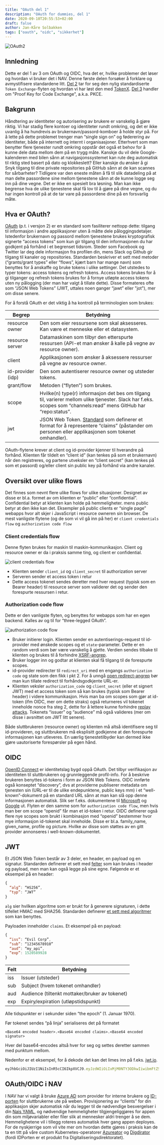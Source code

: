 ```yaml
---
title: "OAuth del 1"
description: "OAuth for dummies, del 1"
date: 2020-09-10T20:55:53+02:00
draft: false
author: Jan-Kåre Solbakken
tags: ["oauth", "oidc", "sikkerhet"]
---
```


![OAuth2](/blog/images/oauth2.png) 

## Innledning

Dette er del 1 av 3 om OAuth og OIDC, hva det er, hvilke problemer det løser og hvordan vi bruker det i NAV. Denne første delen forsøker å forklare og avmystifisere standardene litt. [Del 2](/blog/posts/oauth2) tar for seg den nylig standardiserte `Token Exchange`-flyten og hvordan vi har løst den med [TokenX](https://doc.nais.io/security/auth/tokenx/). [Del 3](/blog/posts/oauth-del3-pkce) handler om "Proof Key for Code Exchange", a.k.a. PKCE.

## Bakgrunn

Håndtering av identiteter og autorisering av brukere er vanskelig å gjøre riktig. Vi har stadig flere kontoer og identiteter rundt omkring, og det er ikke uvanlig å ha hundrevis av brukernavn/passord-komboer å holde styr på. For å lette på dette problemet trenger man “single sign on” og føderering av identiteter, både på internett og internt i organisasjoner. Etterhvert som man benytter flere tjenester rundt omkring oppstår det også et behov for å kunne dele data mellom dem på en trygg måte. Kanskje du vil dele Google-kalenderen med bilen sånn at navigasjonssystemet kan rute deg automatisk til riktig sted basert på dato og klokkeslett? Eller kanskje du ønsker å gi Snyk tilgang til dine private repositories på GitHub sånn at de kan scannes for sårbarheter? Tidligere var den eneste måten å få til slik datadeling på at man delte passordene sine mellom tjenestene sånn at de kunne logge seg inn på dine vegne. Det er ikke en spesielt bra løsning. Man kan ikke begrense hva de ulike tjenestene skal få lov til å gjøre på dine vegne, og du har ingen kontroll på at de tar vare på passordene dine på en forsvarlig måte.

## Hva er OAuth?

[OAuth](https://oauth.net/) (p.t. i versjon 2) er en standard som fasiliterer nettopp dette: tilgang til informasjon i andre applikasjoner uten å måtte dele påloggingsdetaljer. Istedenfor brukernavn og passord mellom tjenestene brukes kryptografisk signerte “access tokens” som kun gir tilgang til den informasjonen du har godkjent på forhånd i et begrenset tidsrom. Steder som Facebook og Twitter lar deg dele informasjon fra profilen din, mens Slack og Github gir tilgang til kanaler og repositories. Standarden beskriver et sett med metoder (“grants/grant types” eller “flows”, kjært barn har mange navn) som benyttes for å anskaffe og bruke tokens i ulike settinger. Det utstedes to typer tokens: access tokens og refresh tokens. Access tokens brukes for å gi tilganger og refresh tokens brukes for å fornye utløpte access tokens uten ny pålogging (der man har valgt å tillate dette). Disse formateres ofte som “JSON Web Tokens” (JWT, uttales noen ganger “jawt” eller "jot"), mer om disse senere.

For å forstå OAuth er det viktig å ha kontroll på terminologien som brukes:

| Begrep                     | Betydning  
| -------------------------- | -----------------------
| resource owner             | Den som eier ressursene som skal aksesseres. Kan være et menneske eller et datasystem.
| resource server            | Datamaskinen som tilbyr den etterspurte ressursen (API-et man ønsker å kalle på vegne av resource owner).
| client                     | Applikasjonen som ønsker å aksessere ressurser på vegne av resource owner.
| id-provider (idp)          | Den som autentiserer resource owner og utsteder tokens.
| grant/flow                 | Metoden (“flyten”) som brukes.
| scope                      | Hvilke(n) type(r) informasjon det bes om tilgang til, varierer mellom ulike tjenester. Slack har f.eks. scopes som “channels:read” mens GitHub har “repo:status”.
| jwt                        | JSON Web Token. [Standard](https://tools.ietf.org/html/rfc7519) som definerer et format for å representere “claims” (påstander om personen eller applikasjonen som tokenet omhandler).

OAuth-flytene krever at client og id-provider kjenner til hverandre på forhånd. Klienten får tildelt en “client id” (kan tenkes på som et brukernavn) når den registreres, og partene utveksler en “client secret” (kan tenkes på som et passord) og/eller client sin public key på forhånd via andre kanaler.

## Oversikt over ulike flows

Det finnes som nevnt flere ulike flows for ulike situasjoner. Designet av disse er bl.a. formet av om klienten er “public” eller “confidential”. Confidential betyr at klienten kan holde på hemmeligheter. mens public betyr at den ikke kan det. Eksempler på public clients er “single page” webapps hvor alt skjer i JavaScript i resource owneren sin browser. De mest vanligste flytene (og de som vi vil gå inn på her) er `client credentials flow` og `authorization code flow`

### Client credentials flow

Denne flyten brukes for maskin til maskin-kommunikasjon. Client og resource owner er da i praksis samme ting, og client er confidential.

![client credentials flow](/blog/images/client_creds.png) 

* Klienten sender `client_id` og `client_secret` til authorization server
* Serveren sender et access token i retur
* Dette access tokenet sendes deretter med hver request (typisk som en Bearer header) til resource server som validerer det og sender den forespurte ressursen i retur.

### Authorization code flow

Dette er den vanligste flyten, og benyttes for webapps som har en egen backend. Kalles av og til for “three-legged OAuth”.

![authorization code flow](/blog/images/auth_code.png) 

* Bruker initierer login.
Klienten sender en autentiserings-request til id-provider med ønskede scopes og et `state`-parameter. Dette er en random verdi som bør være vanskelig å gjette. Verdien sendes tilbake til klienten og brukes til å forhindre [XSRF-angrep](https://en.wikipedia.org/wiki/Cross-site_request_forgery).
* Bruker logger inn og godtar at klienten skal få tilgang til de forespurte scopes.
* id-provider redirecter til `redirect_uri` med en engangs `authorization code` og state som den fikk i pkt 2. For å unngå [open redirect-angrep](https://www.sans.org/blog/linkedin-oauth-open-redirect-disclosure/) bør man kun tillate redirect til forhåndsgodkjente URL-er.
* Klienten veksler `authorization_code` og `client_secret` (eller et signert JWT) med et access token som så kan brukes (typisk som Bearer header) i videre kommunikasjon. Hvis man ba om scopes som gjør at id-token (ifm OIDC, mer om dette straks) også returneres vil tokenet inneholde nonce fra steg 2, dette for å lettere kunne forhindre [replay attacks](https://en.wikipedia.org/wiki/Replay_attack). Tokenets “issuer” og “audience” må også valideres (mer om disse i avsnittet om JWT litt senere).

Både sluttbrukeren (resource owner) og klienten må altså identifisere seg til id-provideren, og sluttbrukeren må eksplisitt godkjenne at den forespurte informasjonen kan utleveres. En uærlig tjenestetilbyder kan dermed ikke gjøre uautoriserte forespørsler på egen hånd.

## OIDC

[OpenID Connect](https://openid.net/connect/) er identitetslag bygd oppå OAuth. Det tilbyr verifikasjon av identiteten til sluttbrukeren og grunnleggende profil-info. For å beskrive brukeren benyttes id-tokens i form av JSON Web Tokens. OIDC innførte også konseptet “discovery”, dvs at providerne publiserer metadata om tjenesten sin (URL-er til de ulike endepunktene, public keys mm) i et “well-known”-dokument på en standard URL sånn at man kan slå opp denne informasjonen automatisk. Slik ser f.eks. dokumentene til [Microsoft](https://login.microsoftonline.com/common/v2.0/.well-known/openid-configuration) og [Google](https://accounts.google.com/.well-known/openid-configuration) ut. Flyten er den samme som for `authorization code flow`, men hvis man ber om scope “openid” får man et id-token i retur. OIDC definerer også flere nye scopes som brukt i kombinasjon med “openid” bestemmer hvor mye informasjon id-tokenet skal inneholde. Disse er bl.a. family_name, given_name, profile og picture. Hvilke av disse som støttes av en gitt provider annonseres i well-known-dokumentet.

## JWT

Et JSON Web Token består av 3 deler, en header, en payload og en signatur. Standarden definerer et sett med [felter](https://tools.ietf.org/html/rfc7519#section-4.1) som kan brukes i header og payload, men man kan også legge på sine egne. Følgende er et eksempel på en header:

```javascript
{
  “alg”: “HS256”,
  “typ”: “JWT”
}
```

`alg` sier hvilken algoritme som er brukt for å generere signaturen, i dette tilfellet HMAC med SHA256. Standarden definerer [et sett med algoritmer](https://tools.ietf.org/html/rfc7518#section-3) som kan benyttes.

Payloaden inneholder `claims`. Et eksempel på en payload:

```javascript
{
  “iss”: “Evil Corp”,
  “sub”: “12345678910”
  “aud”: “my_api”,
  “exp”: 1520589928
}
```

| Felt      | Betydning  
| --------- | ----------
| iss       | Issuer (utsteder)
| sub       | Subject (hvem tokenet omhandler)
| aud       | Audience (tiltenkt mottaker/bruker av tokenet)
| exp       | Expiry/expiration (utløpstidspunkt)


Alle tidspunkter er i sekunder siden “the epoch” (1. Januar 1970).

Før tokenet sendes “på linja” serialiseres det på formatet 

`<Base64 encoded header>.<Base64 encoded claims>.<Base64 encoded signatur>`

Hver del base64-encodes altså hver for seg og settes deretter sammen med punktum mellom.

Nedenfor er et eksempel, for å dekode det kan det limes inn på f.eks. [jwt.io](https://jwt.io). 

```javascript
eyJhbGciOiJIUzI1NiIsInR5cCI6IkpXVCJ9.eyJzdWIiOiIxMjM0NTY3ODkwIiwibmFtZSI6IkpvaG4gRG9lIiwiaWF0IjoxNTE2MjM5MDIyfQ.SflKxwRJSMeKKF2QT4fwpMeJf36POk6yJV_adQssw5c
```

## OAuth/OIDC i NAV

I NAV har vi valgt å bruke [Azure AD](https://docs.microsoft.com/en-us/azure/active-directory/develop/v2-protocols-oidc) som provider for interne brukere og [ID-porten](https://difi.github.io/felleslosninger/oidc_guide_idporten.html) for sluttbrukerne ute på weben. Provisjonering av “clients” for din applikasjon skjer automatisk når du legger til de nødvendige besvergelser i din [Nais YAML](https://doc.nais.io/addons/oauth2-openidconnect), og nødvendige hemmeligheter tilgjengeliggjøres for appen din som miljøvariabler eller filer slik at mennesker aldri trenger å se dem. Hemmelighetene vil i tillegg roteres automatisk hver gang appen deployes. For de nyskjerrige som vil vite mer om hvordan dette gjøres i praksis kan de ta en titt på våre custom Kubernetes-operatorer [Azureator](https://github.com/nais/azurerator) og [Digdirator](https://github.com/nais/digdirator) (fordi IDPorten er et produkt fra Digitaliseringsdirektoratet).




